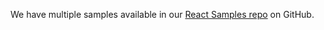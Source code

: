 We have multiple samples available in our [React Samples repo](https://github.com/okta/samples-js-react) on GitHub.
